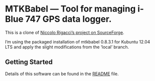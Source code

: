 # MTKBabel — Tool for managing i-Blue 747 GPS data logger.

This is a clone of [Niccolo Rigacci’s project on
SourceForge](http://sourceforge.net/projects/mtkbabel/).

I’m using the packaged installation of mtkbabel 0.8.3.1 for Kubuntu 12.04 LTS
and apply the slight modifications from the ‘local’ branch.

## Getting Started

Details of this software can be found in the [README](README) file.
